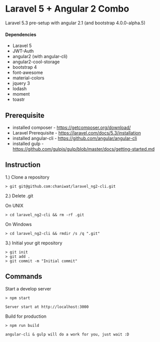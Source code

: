 # Laravel 5 + Angular 2 Combo

Laravel 5.3 pre-setup with angular 2.1 (and bootstrap 4.0.0-alpha.5)

#### Dependencies
- Laravel 5
- JWT-Auth
- angular2 (with angular-cli)
- angular2-cool-storage
- bootstrap 4
- font-awesome
- material-colors
- jquery 3
- lodash
- moment
- toastr

## Prerequisite

- installed composer - https://getcomposer.org/download/
- Laravel Prerequisite - https://laravel.com/docs/5.3/installation
- installed angular-cli - https://github.com/angular/angular-cli
- installed gulp - https://github.com/gulpjs/gulp/blob/master/docs/getting-started.md

## Instruction

1.) Clone a repository

```
> git git@github.com:chaniwat/laravel_ng2-cli.git
```

2.) Delete .git

On UNIX
```
> cd laravel_ng2-cli && rm -rf .git
```

On Windows
```
> cd laravel_ng2-cli && rmdir /s /q ".git"
```

3.) Initial your git repository

```
> git init
> git add .
> git commit -m "Initial commit"
```

## Commands

Start a develop server
```
> npm start

Server start at http://localhost:3000
```

Build for production
```
> npm run build

angular-cli & gulp will do a work for you, just wait :D
```
